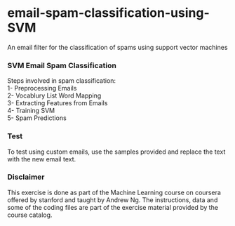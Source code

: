 # email-spam-classification-using-SVM
An email filter for the classification of spams using support vector machines

### SVM Email Spam Classification
Steps involved in spam classification:  
1- Preprocessing Emails  
2- Vocablury List Word Mapping  
3- Extracting Features from Emails  
4- Training SVM  
5- Spam Predictions  

### Test
To test using custom emails, use the samples provided and replace the text with the new email text.

### Disclaimer
This exercise is done as part of the Machine Learning course on coursera offered by stanford and taught by Andrew Ng. The instructions, data and some of the coding files are part of the exercise material provided by the course catalog.
